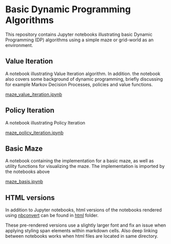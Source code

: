 
# Basic Dynamic Programming Algorithms

This repository contains Jupyter notebooks illustrating basic Dynamic Programming (DP) algorithms using a simple maze or grid-world as an environment.

## Value Iteration

A notebook illustrating Value Iteration algorithm. In addition. the notebook also covers some background of dynamic programming, briefly discussing for example Markov Decision Processes, policies and value functions.

[maze_value_iteration.ipynb](https://github.com/mmakipaa/dp/blob/main/notebooks/maze_value_iteration.ipynb)

## Policy Iteration

A notebook illustrating Policy Iteration

[maze_policy_iteration.ipynb](https://github.com/mmakipaa/dp/blob/main/notebooks/maze_policy_iteration.ipynb)

## Basic Maze

A notebook containing the implementation for a basic maze, as well as utility functions for visualizing the maze. The implementation is imported by the notebooks above

[maze_basis.ipynb](https://github.com/mmakipaa/dp/blob/main/notebooks/maze_basis.ipynb)

## HTML versions

In addition to Jupyter notebooks, html versions of the notebooks rendered using [nbconvert](https://github.com/jupyter/nbconvert) can be found in [html](html) folder.

These pre-rendered versions use a slightly larger font and fix an issue when applying styling span elements within markdown cells. Also deep linking between notebooks works when html files are located in same directory.